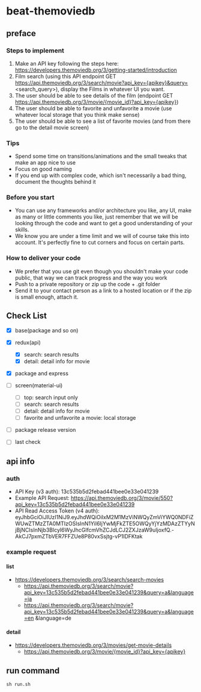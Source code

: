 # beat-themoviedb


## preface


### Steps to implement

1. Make an API key following the steps here: https://developers.themoviedb.org/3/getting-started/introduction
2. Film search (using this API endpoint GET https://api.themoviedb.org/3/search/movie?api_key={apikey}&query=<search_query>), display the Films in whatever UI you want.
3. The user should be able to see details of the film (endpoint GET https://api.themoviedb.org/3/movie/{movie_id}?api_key={apikey})
4. The user should be able to favorite and unfavorite a movie (use whatever local storage that you think make sense)
5. The user should be able to see a list of favorite movies (and from there go to the detail movie screen)


### Tips

- Spend some time on transitions/animations and the small tweaks that make an app nice to use
- Focus on good naming
- If you end up with complex code, which isn't necessarily a bad thing, document the thoughts behind it


### Before you start
- You can use any frameworks and/or architecture you like, any UI, make as many or little comments you like, just remember that we will be looking through the code and want to get a good understanding of your skills.
- We know you are under a time limit and we will of course take this into account. It's perfectly fine to cut corners and focus on certain parts.


### How to deliver your code
- We prefer that you use git even though you shouldn't make your code public, that way we can track progress and the way you work
- Push to a private repository or zip up the code + .git folder
- Send it to your contact person as a link to a hosted location or if the zip is small enough, attach it.


## Check List

- [x] base(package and so on)
- [x] redux(api)
  - [x] search: search results
  - [x] detail: detail info for movie
- [x] package and express
- [ ] screen(material-ui)
  - [ ] top: search input only
  - [ ] search: search results
  - [ ] detail: detail info for movie
  - [ ] favorite and unfavorite a movie: local storage
- [ ] package release version
- [ ] last check


## api info


### auth
- API Key (v3 auth): 13c535b5d2febad441bee0e33e041239
- Example API Request: https://api.themoviedb.org/3/movie/550?api_key=13c535b5d2febad441bee0e33e041239
- API Read Access Token (v4 auth): eyJhbGciOiJIUzI1NiJ9.eyJhdWQiOiIxM2M1MzViNWQyZmViYWQ0NDFiZWUwZTMzZTA0MTIzOSIsInN1YiI6IjYwMjFkZTE5OWQyYjYzMDAzZTYyNjBjNCIsInNjb3BlcyI6WyJhcGlfcmVhZCJdLCJ2ZXJzaW9uIjoxfQ.-AkCJ7pxmZTbVER7FFZUe8P80vxSsjtg-vP1lDFKtak


### example request


#### list
- https://developers.themoviedb.org/3/search/search-movies
  - https://api.themoviedb.org/3/search/movie?api_key=13c535b5d2febad441bee0e33e041239&query=a&language=ja
  - https://api.themoviedb.org/3/search/movie?api_key=13c535b5d2febad441bee0e33e041239&query=a&language=en
&language=de


#### detail
- https://developers.themoviedb.org/3/movies/get-movie-details
  - https://api.themoviedb.org/3/movie/{movie_id}?api_key={apikey}


## run command

```
sh run.sh
```
